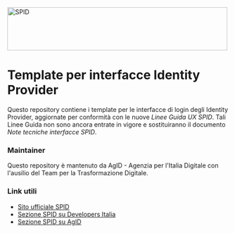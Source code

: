 <img src="https://github.com/italia/spid-graphics/blob/master/spid-logos/spid-logo-b-lb.png" alt="SPID" data-canonical-src="https://github.com/italia/spid-graphics/blob/master/spid-logos/spid-logo-b-lb.png" width="500" height="98" />

# Template per interfacce Identity Provider

Questo repository contiene i template per le interfacce di login degli Identity Provider, aggiornate per conformità con le nuove _Linee Guida UX SPID_. Tali Linee Guida non sono ancora entrate in vigore e sostituiranno il documento _Note tecniche interfacce SPID_.

### Maintainer

Questo repository è mantenuto da AgID - Agenzia per l'Italia Digitale con l'ausilio del Team per la Trasformazione Digitale.

### Link utili

* [Sito ufficiale SPID](https://www.spid.gov.it/)
* [Sezione SPID su Developers Italia](https://developers.italia.it/it/spid/)
* [Sezione SPID su AgID](https://www.agid.gov.it/it/piattaforme/spid)
